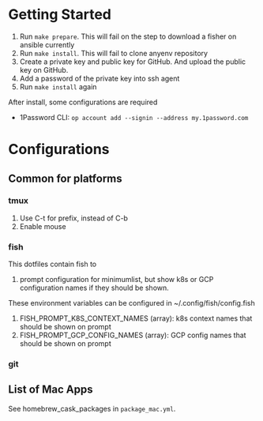# Getting Started
1. Run `make prepare`. This will fail on the step to download a fisher on ansible currently
1. Run `make install`. This will fail to clone anyenv repository
1. Create a private key and public key for GitHub. And upload the public key on GitHub.
1. Add a password of the private key into ssh agent
1. Run `make install` again

After install, some configurations are required
- 1Password CLI: `op account add --signin --address my.1password.com`


# Configurations
## Common for platforms
### tmux
1. Use C-t for prefix, instead of C-b
2. Enable mouse

### fish
This dotfiles contain fish to
1. prompt configuration for minimumlist, but show k8s or GCP configuration names if they should be shown.

These environment variables can be configured in ~/.config/fish/config.fish
1. FISH_PROMPT_K8S_CONTEXT_NAMES (array): k8s context names that should be shown on prompt
2. FISH_PROMPT_GCP_CONFIG_NAMES (array): GCP config names that should be shown on prompt

### git


## List of Mac Apps
See homebrew_cask_packages in `package_mac.yml`.
